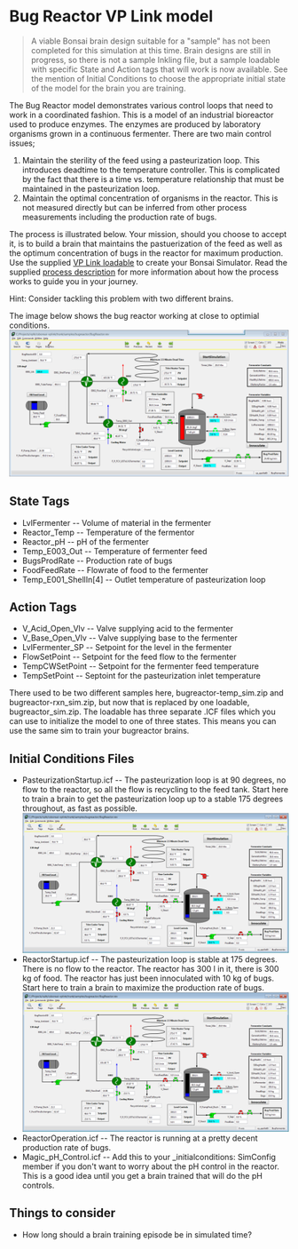 # Bug Reactor VP Link model

> A viable Bonsai brain design suitable for a "sample" has not been completed for this simulation at this time.
Brain designs are still in progress, so there is not a sample Inkling file, but a sample
loadable with specific State and Action tags that will work is now available.  See the mention of Initial Conditions
to choose the appropriate initial state of the model for the brain you are training.

The Bug Reactor model demonstrates various control loops that need to work in a coordinated fashion.  This is a model of an industrial
bioreactor used to produce enzymes.  The enzymes are produced by laboratory organisms grown in a continuous fermenter.  There are
two main control issues;
1. Maintain the sterility of the feed using a pasteurization loop.  This introduces deadtime to the temperature controller.  This is
complicated by the fact that there is a time vs. temperature relationship that must be maintained in the pasteurization loop.
2. Maintain the optimal concentration of organisms in the reactor.  This is not measured directly but can be inferred from
other process measurements including the production rate of bugs.

The process is illustrated below.  Your mission, should you choose to accept it, is to build a brain
that maintains the pastuerization of the feed as well as the optimum concentration of bugs in the reactor for maximum production.
Use the supplied [VP Link loadable](bugreactor_sim.zip) to create your Bonsai Simulator.
Read the supplied [process description](BugReactorExplanation.pdf) for more information about how the process works to guide you in your journey.

Hint:  Consider tackling this problem with two different brains.

The image below shows the bug reactor working at close to optimial conditions.
![](bugreactor.png)

## State Tags
* LvlFermenter -- Volume of material in the fermenter
* Reactor_Temp -- Temperature of the fermentor
* Reactor_pH   -- pH of the fermenter
* Temp_E003_Out -- Temperature of fermenter feed
* BugsProdRate  -- Production rate of bugs
* FoodFeedRate  -- Flowrate of food to the fermenter
* Temp_E001_ShellIn\[4\] -- Outlet temperature of pasteurization loop

## Action Tags
* V_Acid_Open_Vlv -- Valve supplying acid to the fermenter
* V_Base_Open_Vlv -- Valve supplying base to the fermenter
* LvlFermenter_SP -- Setpoint for the level in the fermenter
* FlowSetPoint   -- Setpoint for the feed flow to the fermenter
* TempCWSetPoint -- Setpoint for the fermenter feed temperature
* TempSetPoint   -- Septoint for the pasteurization inlet temperature

There used to be two different samples here, bugreactor-temp_sim.zip and bugreactor-rxn_sim.zip, but
now that is replaced by one loadable, bugreactor_sim.zip.  The loadable has three separate .ICF files
which you can use to initialize the model to one of three states.  This means you can use the same sim to train
your bugreactor brains.

## Initial Conditions Files
* PasteurizationStartup.icf -- The pasteurization loop is at 90 degrees, no flow to the reactor, so all the flow is recycling to the feed tank.
Start here to train a brain to get the pasteurization loop up to a stable 175 degrees throughout, as fast as possible.
![Pasteurization Startup screenshot](bugreactor_PasteurizationStartup.png)
* ReactorStartup.icf -- The pasteurization loop is stable at 175 degrees.  There is no flow to the reactor.  The reactor has 300 l in it, there
is 300 kg of food.  The reactor has just been innoculated with 10 kg of bugs.  Start here to train a brain to maximize the production rate of bugs.
![Reactor Startup screenshot](bugreactor_ReactorStartup.png)
* ReactorOperation.icf -- The reactor is running at a pretty decent production rate of bugs.
* Magic_pH_Control.icf -- Add this to your \_initialconditions: SimConfig member if you don't want to worry about
the pH control in the reactor.  This is a good idea until you get a brain trained that will do the pH controls.

## Things to consider
* How long should a brain training episode be in simulated time?

